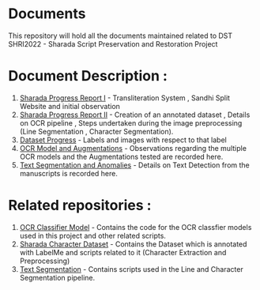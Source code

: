 # Documents
This repository will hold all the documents maintained related to DST SHRI2022 - Sharada Script Preservation and Restoration Project

# Document Description : 

1. [Sharada Progress Report I](https://github.com/sud0x00/SharadaProject-Documents/blob/e8010fb895865966539317a33064c9a78c8e7fd4/Sharada%20Progress%20Report%20-%204.11.23.pdf) - Transliteration System , Sandhi Split Website and initial observation
2. [Sharada Progress Report II](https://github.com/sud0x00/SharadaProject-Documents/blob/e8010fb895865966539317a33064c9a78c8e7fd4/Restoration%20and%20preservation%20of%20sharada%20scripture%206.15.23.pdf) - Creation of an annotated dataset , Details on OCR pipeline , Steps undertaken during the image preprocessing (Line Segmentation , Character Segmentation).
3. [Dataset Progress](https://github.com/sud0x00/SharadaProject-Documents/blob/e0d3fe9fbdd6c8965746779cae247f96827e83ed/dataset%20progress%20-%206.20.23.pdf) - Labels and images with respect to that label
4. [OCR Model and Augmentations](https://github.com/sud0x00/SharadaProject-Documents/blob/e0d3fe9fbdd6c8965746779cae247f96827e83ed/OCR%20Classifier%20Model%20and%20Augmentation%20-%206.21.23.pdf) - Observations regarding the multiple OCR models and the Augmentations tested are recorded here.
5. [Text Segmentation and Anomalies](https://github.com/sud0x00/SharadaProject-Documents/blob/e0d3fe9fbdd6c8965746779cae247f96827e83ed/observations%20-%20character%20segmentation%20-%206.21.23.pdf) - Details on Text Detection from the manuscripts is recorded here. 


# Related repositories : 
1. [OCR Classifier Model](https://github.com/sud0x00/SharadaProject-Classifier_Model) - Contains the code for the OCR classfier models used in this project and other related scripts.
2. [Sharada Character Dataset](https://github.com/sud0x00/SharadaProject-Annotated_Dataset) - Contains the Dataset which is annotated with LabelMe and scripts related to it (Character Extraction and Preprocessing)
3. [Text Segmentation](https://github.com/sud0x00/SharadaProject-Segmentation) - Contains scripts used in the Line and Character Segmentation pipeline.
